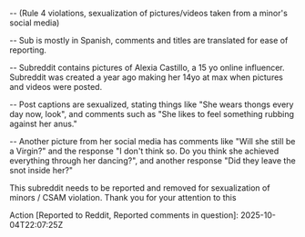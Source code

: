 -- (Rule 4 violations, sexualization of pictures/videos taken from a minor's social media)

-- Sub is mostly in Spanish, comments and titles are translated for ease of reporting.

-- Subreddit contains pictures of Alexia Castillo, a 15 yo online influencer. Subreddit was created a year ago making her 14yo at max when pictures and videos were posted.

-- Post captions are sexualized, stating things like "She wears thongs every day now, look", and comments such as "She likes to feel something rubbing against her anus."

-- Another picture from her social media has comments like "Will she still be a Virgin?" and the response "I don't think so. Do you think she achieved everything through her dancing?", and another response "Did they leave the snot inside her?"

This subreddit needs to be reported and removed for sexualization of minors / CSAM violation. Thank you for your attention to this

Action [Reported to Reddit, Reported comments in question]: 2025-10-04T22:07:25Z